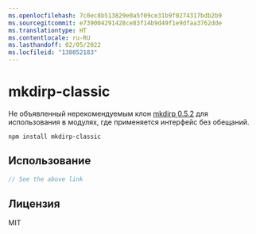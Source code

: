 ```yaml
---
ms.openlocfilehash: 7c0ec8b513829e0a5f09ce31b9f0274317bdb2b9
ms.sourcegitcommit: e739004291428ce83f14b9d49f1e9dfaa3762dde
ms.translationtype: HT
ms.contentlocale: ru-RU
ms.lasthandoff: 02/05/2022
ms.locfileid: "138052183"
---
```

# <a name="mkdirp-classic"></a>mkdirp-classic

Не объявленный нерекомендуемым клон [mkdirp 0.5.2](https://github.com/substack/node-mkdirp/tree/0.5.1) для использования в модулях, где применяется интерфейс без обещаний.

```
npm install mkdirp-classic
```

## <a name="usage"></a>Использование

``` js
// See the above link
```

## <a name="license"></a>Лицензия

MIT

